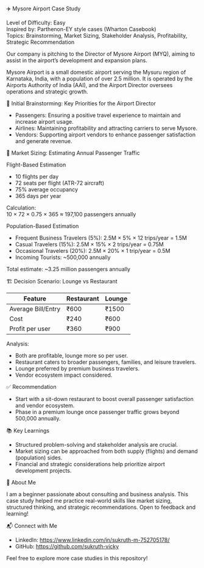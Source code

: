 ✈️ Mysore Airport Case Study

Level of Difficulty: Easy  
Inspired by: Parthenon-EY style cases (Wharton Casebook)  
Topics: Brainstorming, Market Sizing, Stakeholder Analysis, Profitability, Strategic Recommendation

Our company is pitching to the Director of Mysore Airport (MYQ), aiming to assist in the airport’s development and expansion plans.

Mysore Airport is a small domestic airport serving the Mysuru region of Karnataka, India, with a population of over 2.5 million. It is operated by the Airports Authority of India (AAI), and the Airport Director oversees operations and strategic growth.

🧠 Initial Brainstorming: Key Priorities for the Airport Director

- Passengers: Ensuring a positive travel experience to maintain and increase airport usage.
- Airlines: Maintaining profitability and attracting carriers to serve Mysore.
- Vendors: Supporting airport vendors to enhance passenger satisfaction and generate revenue.

🔢 Market Sizing: Estimating Annual Passenger Traffic

Flight-Based Estimation
- 10 flights per day  
- 72 seats per flight (ATR-72 aircraft)  
- 75% average occupancy  
- 365 days per year  

Calculation:  
10 × 72 × 0.75 × 365 ≈ 197,100 passengers annually

Population-Based Estimation
- Frequent Business Travelers (5%): 2.5M × 5% × 12 trips/year = 1.5M  
- Casual Travelers (15%): 2.5M × 15% × 2 trips/year = 0.75M  
- Occasional Travelers (20%): 2.5M × 20% × 1 trip/year = 0.5M  
- Incoming Tourists: ~500,000 annually  

Total estimate: ~3.25 million passengers annually

🏗️ Decision Scenario: Lounge vs Restaurant

| Feature          | Restaurant       | Lounge          |
|------------------|------------------|-----------------|
| Average Bill/Entry | ₹600             | ₹1500           |
| Cost              | ₹240             | ₹600            |
| Profit per user   | ₹360             | ₹900            |

Analysis:  
- Both are profitable, lounge more so per user.  
- Restaurant caters to broader passengers, families, and leisure travelers.  
- Lounge preferred by premium business travelers.  
- Vendor ecosystem impact considered.

✅ Recommendation

- Start with a sit-down restaurant to boost overall passenger satisfaction and vendor ecosystem.  
- Phase in a premium lounge once passenger traffic grows beyond 500,000 annually.  

📚 Key Learnings

- Structured problem-solving and stakeholder analysis are crucial.  
- Market sizing can be approached from both supply (flights) and demand (population) sides.  
- Financial and strategic considerations help prioritize airport development projects.

🚀 About Me

I am a beginner passionate about consulting and business analysis. This case study helped me practice real-world skills like market sizing, structured thinking, and strategic recommendations. Open to feedback and learning!

📬 Connect with Me  
- LinkedIn: https://www.linkedin.com/in/sukruth-m-752705178/
- GitHub: https://github.com/sukruth-vicky

Feel free to explore more case studies in this repository!
